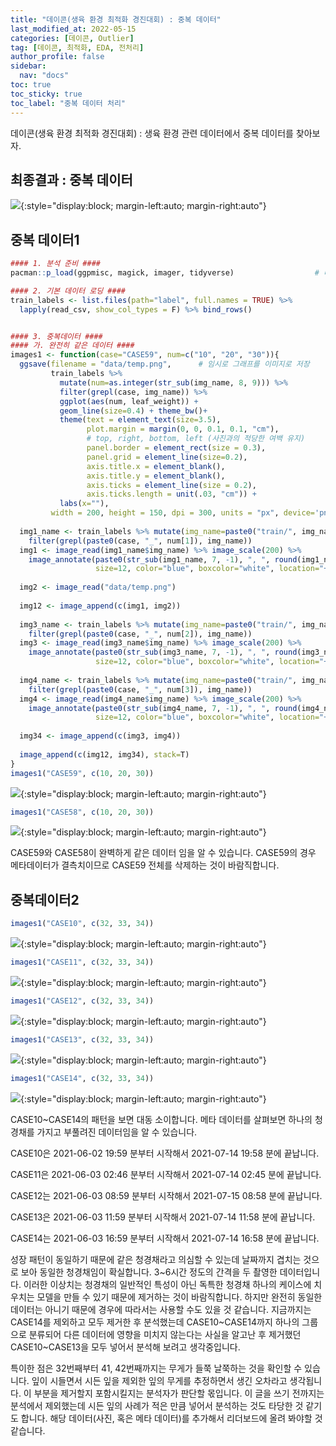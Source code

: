 ```yaml
---
title: "데이콘(생육 환경 최적화 경진대회) : 중복 데이터"
last_modified_at: 2022-05-15
categories: [데이콘, Outlier]
tag: [데이콘, 최적화, EDA, 전처리]
author_profile: false
sidebar:
  nav: "docs"
toc: true
toc_sticky: true
toc_label: "중복 데이터 처리"
---
```

<div class="notice--success">
데이콘(생육 환경 최적화 경진대회) : 생육 환경 관련 데이터에서 중복 데이터를 찾아보자. 
</div>

## 최종결과 : 중복 데이터

![](https://raw.githubusercontent.com/cysics/cysics.github.io/master/_posts/2022-05-15-duplicate_files/figure-gfm/result.jpg){:style="display:block; margin-left:auto; margin-right:auto"}

## 중복 데이터1

``` r
#### 1. 분석 준비 ####
pacman::p_load(ggpmisc, magick, imager, tidyverse)                  # 데이터 전처리 관련 패키지

#### 2. 기본 데이터 로딩 ####
train_labels <- list.files(path="label", full.names = TRUE) %>% 
  lapply(read_csv, show_col_types = F) %>% bind_rows()


#### 3. 중복데이터 ####
#### 가. 완전히 같은 데이터 ####
images1 <- function(case="CASE59", num=c("10", "20", "30")){
  ggsave(filename = "data/temp.png",      # 임시로 그래프를 이미지로 저장
         train_labels %>% 
           mutate(num=as.integer(str_sub(img_name, 8, 9))) %>% 
           filter(grepl(case, img_name)) %>% 
           ggplot(aes(num, leaf_weight)) + 
           geom_line(size=0.4) + theme_bw()+ 
           theme(text = element_text(size=3.5),
                 plot.margin = margin(0, 0, 0.1, 0.1, "cm"), 
                 # top, right, bottom, left (사진과의 적당한 여백 유지)
                 panel.border = element_rect(size = 0.3),
                 panel.grid = element_line(size=0.2),
                 axis.title.x = element_blank(),
                 axis.title.y = element_blank(),
                 axis.ticks = element_line(size = 0.2),
                 axis.ticks.length = unit(.03, "cm")) +
           labs(x=""),
         width = 200, height = 150, dpi = 300, units = "px", device='png')
  
  img1_name <- train_labels %>% mutate(img_name=paste0("train/", img_name)) %>% 
    filter(grepl(paste0(case, "_", num[1]), img_name))
  img1 <- image_read(img1_name$img_name) %>% image_scale(200) %>% 
    image_annotate(paste0(str_sub(img1_name, 7, -1), ", ", round(img1_name$leaf_weight)), 
                   size=12, color="blue", boxcolor="white", location="+40+135")
  
  img2 <- image_read("data/temp.png")
  
  img12 <- image_append(c(img1, img2))
  
  img3_name <- train_labels %>% mutate(img_name=paste0("train/", img_name)) %>%
    filter(grepl(paste0(case, "_", num[2]), img_name))
  img3 <- image_read(img3_name$img_name) %>% image_scale(200) %>%
    image_annotate(paste0(str_sub(img3_name, 7, -1), ", ", round(img3_name$leaf_weight)),
                   size=12, color="blue", boxcolor="white", location="+40+135")
  
  img4_name <- train_labels %>% mutate(img_name=paste0("train/", img_name)) %>%
    filter(grepl(paste0(case, "_", num[3]), img_name))
  img4 <- image_read(img4_name$img_name) %>% image_scale(200) %>%
    image_annotate(paste0(str_sub(img4_name, 7, -1), ", ", round(img4_name$leaf_weight)),
                   size=12, color="blue", boxcolor="white", location="+40+135")
  
  img34 <- image_append(c(img3, img4))
  
  image_append(c(img12, img34), stack=T)
}
images1("CASE59", c(10, 20, 30))
```

![](https://raw.githubusercontent.com/cysics/cysics.github.io/master/_posts/2022-05-15-duplicate_files/figure-gfm/EDA1-1.png){:style="display:block; margin-left:auto; margin-right:auto"}

``` r
images1("CASE58", c(10, 20, 30))
```

![](https://raw.githubusercontent.com/cysics/cysics.github.io/master/_posts/2022-05-15-duplicate_files/figure-gfm/EDA1-2.png){:style="display:block; margin-left:auto; margin-right:auto"}

CASE59와 CASE58이 완벽하게 같은 데이터 임을 알 수 있습니다. CASE59의
경우 메타데이터가 결측치이므로 CASE59 전체를 삭제하는 것이 바람직합니다.

## 중복데이터2

``` r
images1("CASE10", c(32, 33, 34))
```

![](https://raw.githubusercontent.com/cysics/cysics.github.io/master/_posts/2022-05-15-duplicate_files/figure-gfm/EDA2-1.png){:style="display:block; margin-left:auto; margin-right:auto"}

``` r
images1("CASE11", c(32, 33, 34))
```

![](https://raw.githubusercontent.com/cysics/cysics.github.io/master/_posts/2022-05-15-duplicate_files/figure-gfm/EDA2-2.png){:style="display:block; margin-left:auto; margin-right:auto"}

``` r
images1("CASE12", c(32, 33, 34))
```

![](https://raw.githubusercontent.com/cysics/cysics.github.io/master/_posts/2022-05-15-duplicate_files/figure-gfm/EDA2-3.png){:style="display:block; margin-left:auto; margin-right:auto"}

``` r
images1("CASE13", c(32, 33, 34))
```

![](https://raw.githubusercontent.com/cysics/cysics.github.io/master/_posts/2022-05-15-duplicate_files/figure-gfm/EDA2-4.png){:style="display:block; margin-left:auto; margin-right:auto"}

``` r
images1("CASE14", c(32, 33, 34))
```

![](https://raw.githubusercontent.com/cysics/cysics.github.io/master/_posts/2022-05-15-duplicate_files/figure-gfm/EDA2-5.png){:style="display:block; margin-left:auto; margin-right:auto"}

CASE10\~CASE14의 패턴을 보면 대동 소이합니다. 메타 데이터를 살펴보면
하나의 청경채를 가지고 부풀려진 데이터임을 알 수 있습니다.

CASE10은 2021-06-02 19:59 분부터 시작해서 2021-07-14 19:58 분에 끝납니다.

CASE11은 2021-06-03 02:46 분부터 시작해서 2021-07-14 02:45 분에 끝납니다.

CASE12는 2021-06-03 08:59 분부터 시작해서 2021-07-15 08:58 분에 끝납니다.

CASE13은 2021-06-03 11:59 분부터 시작해서 2021-07-14 11:58 분에 끝납니다.

CASE14는 2021-06-03 16:59 분부터 시작해서 2021-07-14 16:58 분에 끝납니다.

성장 패턴이 동일하기 때문에 같은 청경채라고 의심할 수 있는데 날짜까지
겹치는 것으로 보아 동일한 청경채임이 확실합니다. 3\~6시간 정도의 간격을
두 촬영한 데이터입니다. 이러한 이상치는 청경채의 일반적인 특성이 아닌
독특한 청경채 하나의 케이스에 치우치는 모델을 만들 수 있기 때문에
제거하는 것이 바람직합니다. 하지만 완전히 동일한 데이터는 아니기 때문에 경우에 따라서는 사용할 수도 있을 것 같습니다. 지금까지는 CASE14를 제외하고 모두 제거한 후 분석했는데 CASE10\~CASE14까지 하나의 그룹으로 분류되어 다른 데이터에 영향을 미치지 않는다는 사실을 알고난 후 제거했던 CASE10\~CASE13을 모두 넣어서 분석해 보려고 생각중입니다.

특이한 점은 32번째부터 41, 42번째까지는 무게가 들쭉 날쭉하는 것을 확인할 수 있습니다. 잎이 시들면서 시든 잎을 제외한 잎의 무게를 추정하면서 생긴 오차라고 생각됩니다. 이 부분을 제거할지 포함시킬지는 분석자가 판단할 몫입니다. 이 글을 쓰기 전까지는 분석에서 제외했는데 시든 잎의 사례가 적은 만큼 넣어서 분석하는 것도 타당한 것 같기도 합니다. 해당 데이터(사진, 혹은 메타 데이터)를 추가해서 리더보드에 올려 봐야할 것 같습니다.
